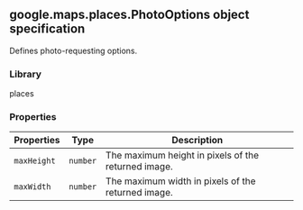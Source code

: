 <h2 id="PhotoOptions">
google.maps.places.PhotoOptions
object specification
</h2><p>Defines photo-requesting options.</p><h3>Library</h3><p>places</p><h3>Properties</h3><table summary="object PhotoOptions - Properties" width="100%">
<thead>
<tr><th>Properties</th>
<th>Type</th>
<th>Description</th>
</tr></thead>
<tbody>
<tr>
<td><code>maxHeight</code></td>
<td><code>number</code></td>
<td>The maximum height in pixels of the returned image.</td>
</tr>
<tr>
<td><code>maxWidth</code></td>
<td><code>number</code></td>
<td>The maximum width in pixels of the returned image.</td>
</tr>
</tbody>
</table>